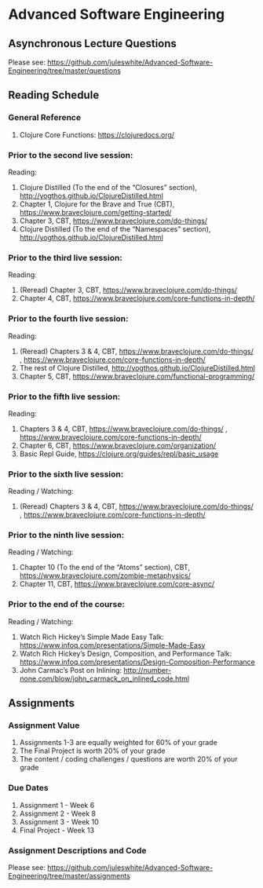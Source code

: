 
# Advanced Software Engineering

## Asynchronous Lecture Questions

Please see: https://github.com/juleswhite/Advanced-Software-Engineering/tree/master/questions

## Reading Schedule

### General Reference

1. Clojure Core Functions: https://clojuredocs.org/

### Prior to the second live session:

Reading:
1.	Clojure Distilled (To the end of the “Closures” section), http://yogthos.github.io/ClojureDistilled.html
2.	Chapter 1, Clojure for the Brave and True (CBT), https://www.braveclojure.com/getting-started/
3.	Chapter 3, CBT, https://www.braveclojure.com/do-things/
4.	Clojure Distilled (To the end of the “Namespaces” section), http://yogthos.github.io/ClojureDistilled.html

### Prior to the third live session:

Reading: 
1.	(Reread) Chapter 3, CBT, https://www.braveclojure.com/do-things/
2.	Chapter 4, CBT, https://www.braveclojure.com/core-functions-in-depth/

### Prior to the fourth live session:

Reading:
1.	(Reread) Chapters 3 & 4, CBT, https://www.braveclojure.com/do-things/ , https://www.braveclojure.com/core-functions-in-depth/
2.	The rest of Clojure Distilled, http://yogthos.github.io/ClojureDistilled.html
3.	Chapter 5, CBT, https://www.braveclojure.com/functional-programming/

### Prior to the fifth live session:

Reading: 
1.	Chapters 3 & 4, CBT, https://www.braveclojure.com/do-things/ , https://www.braveclojure.com/core-functions-in-depth/
2.	Chapter 6, CBT, https://www.braveclojure.com/organization/
3.	Basic Repl Guide, https://clojure.org/guides/repl/basic_usage

### Prior to the sixth live session:

Reading / Watching: 
1.	(Reread) Chapters 3 & 4, CBT, https://www.braveclojure.com/do-things/ , https://www.braveclojure.com/core-functions-in-depth/

### Prior to the ninth live session:

Reading / Watching: 
1.	Chapter 10 (To the end of the “Atoms” section), CBT, https://www.braveclojure.com/zombie-metaphysics/
2.	Chapter 11, CBT, https://www.braveclojure.com/core-async/

### Prior to the end of the course:

Reading / Watching:
1.	Watch Rich Hickey’s Simple Made Easy Talk: https://www.infoq.com/presentations/Simple-Made-Easy
2.	Watch Rich Hickey’s Design, Composition, and Performance Talk: https://www.infoq.com/presentations/Design-Composition-Performance
3.	John Carmac’s Post on Inlining: http://number-none.com/blow/john_carmack_on_inlined_code.html


## Assignments

### Assignment Value

  1. Assignments 1-3 are equally weighted for 60% of your grade
  2. The Final Project is worth 20% of your grade
  3. The content / coding challenges / questions are worth 20% of your grade

### Due Dates

  1. Assignment 1 - Week 6
  2. Assignment 2 - Week 8
  3. Assignment 3 - Week 10
  4. Final Project - Week 13

### Assignment Descriptions and Code

Please see: https://github.com/juleswhite/Advanced-Software-Engineering/tree/master/assignments

